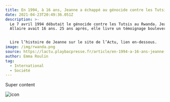 ```yaml
---
title: En 1994, à 16 ans, Jeanne a échappé au génocide contre les Tutsis, au Rwanda
date: 2021-04-23T20:49:36.051Z
description: >-
  Le 7 avril 1994 débutait le génocide contre les Tutsis au Rwanda. Jeanne
  Allaire avait 16 ans. 25 ans après, elle livre un témoignage bouleversant.


  Lire l’histoire de Jeanne sur le site de l’Actu, lien en-dessous.
image: /img/rwanda.png
source: https://lactu.playbacpresse.fr/article/en-1994-a-16-ans-jeanne-a-echappe-au-genocide-des-tutsis-au-rwanda
author: Emma Roulin
tag:
  - International
  - Société
---
```

Super content

![icon](/img/user.svg "Mon icon")